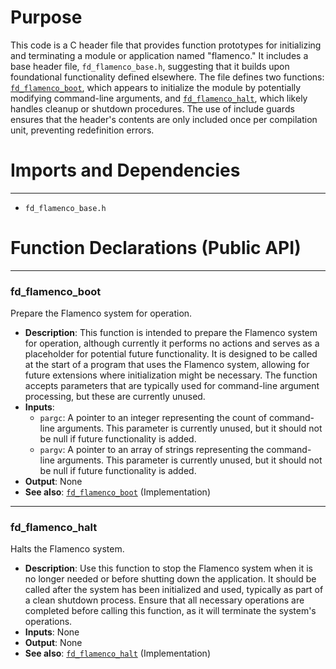 # Purpose
This code is a C header file that provides function prototypes for initializing and terminating a module or application named "flamenco." It includes a base header file, `fd_flamenco_base.h`, suggesting that it builds upon foundational functionality defined elsewhere. The file defines two functions: [`fd_flamenco_boot`](#fd_flamenco_boot), which appears to initialize the module by potentially modifying command-line arguments, and [`fd_flamenco_halt`](#fd_flamenco_halt), which likely handles cleanup or shutdown procedures. The use of include guards ensures that the header's contents are only included once per compilation unit, preventing redefinition errors.
# Imports and Dependencies

---
- `fd_flamenco_base.h`


# Function Declarations (Public API)

---
### fd\_flamenco\_boot<!-- {{#callable_declaration:fd_flamenco_boot}} -->
Prepare the Flamenco system for operation.
- **Description**: This function is intended to prepare the Flamenco system for operation, although currently it performs no actions and serves as a placeholder for potential future functionality. It is designed to be called at the start of a program that uses the Flamenco system, allowing for future extensions where initialization might be necessary. The function accepts parameters that are typically used for command-line argument processing, but these are currently unused.
- **Inputs**:
    - `pargc`: A pointer to an integer representing the count of command-line arguments. This parameter is currently unused, but it should not be null if future functionality is added.
    - `pargv`: A pointer to an array of strings representing the command-line arguments. This parameter is currently unused, but it should not be null if future functionality is added.
- **Output**: None
- **See also**: [`fd_flamenco_boot`](fd_flamenco.c.driver.md#fd_flamenco_boot)  (Implementation)


---
### fd\_flamenco\_halt<!-- {{#callable_declaration:fd_flamenco_halt}} -->
Halts the Flamenco system.
- **Description**: Use this function to stop the Flamenco system when it is no longer needed or before shutting down the application. It should be called after the system has been initialized and used, typically as part of a clean shutdown process. Ensure that all necessary operations are completed before calling this function, as it will terminate the system's operations.
- **Inputs**: None
- **Output**: None
- **See also**: [`fd_flamenco_halt`](fd_flamenco.c.driver.md#fd_flamenco_halt)  (Implementation)


